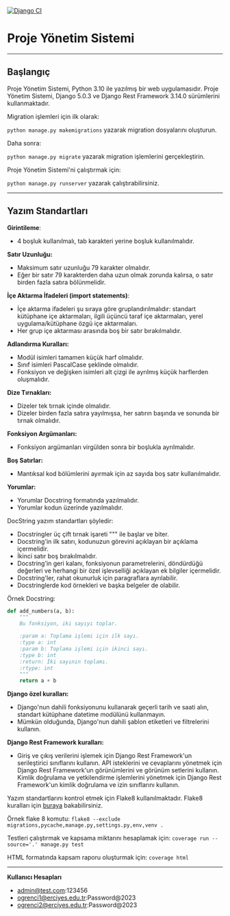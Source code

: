 [![Django CI](https://github.com/omursahin/project_system/actions/workflows/django.yml/badge.svg)](https://github.com/omursahin/project_system/actions/workflows/django.yml)


# Proje Yönetim Sistemi
___
## Başlangıç
Proje Yönetim Sistemi, Python 3.10 ile yazılmış bir web uygulamasıdır. Proje Yönetim Sistemi, Django 5.0.3 ve Django Rest Framework 3.14.0 sürümlerini kullanmaktadır.

Migration işlemleri için ilk olarak:

`python manage.py makemigrations` yazarak migration dosyalarını oluşturun.

Daha sonra:

`python manage.py migrate` yazarak migration işlemlerini gerçekleştirin.

Proje Yönetim Sistemi'ni çalıştırmak için:

`python manage.py runserver` yazarak çalıştırabilirsiniz.


___
## Yazım Standartları

**Girintileme**:
* 4 boşluk kullanılmalı, tab karakteri yerine boşluk kullanılmalıdır.

**Satır Uzunluğu:** 

* Maksimum satır uzunluğu 79 karakter olmalıdır.
* Eğer bir satır 79 karakterden daha uzun olmak zorunda kalırsa, o satır birden fazla satıra bölünmelidir.

**İçe Aktarma İfadeleri (import statements)**:

* İçe aktarma ifadeleri şu sıraya göre gruplandırılmalıdır: standart kütüphane içe aktarmaları, ilgili üçüncü taraf içe aktarmaları, yerel uygulama/kütüphane özgü içe aktarmaları.
* Her grup içe aktarması arasında boş bir satır bırakılmalıdır.

**Adlandırma Kuralları:**

* Modül isimleri tamamen küçük harf olmalıdır.
* Sınıf isimleri PascalCase şeklinde olmalıdır.
* Fonksiyon ve değişken isimleri alt çizgi ile ayrılmış küçük harflerden oluşmalıdır.

**Dize Tırnakları:**

* Dizeler tek tırnak içinde olmalıdır.
* Dizeler birden fazla satıra yayılmışsa, her satırın başında ve sonunda bir tırnak olmalıdır.

**Fonksiyon Argümanları:**

* Fonksiyon argümanları virgülden sonra bir boşlukla ayrılmalıdır.

**Boş Satırlar:**

* Mantıksal kod bölümlerini ayırmak için az sayıda boş satır kullanılmalıdır.

**Yorumlar:**

* Yorumlar Docstring formatında yazılmalıdır.
* Yorumlar kodun üzerinde yazılmalıdır.

DocString yazım standartları şöyledir:
* Docstringler üç çift tırnak işareti """ ile başlar ve biter.
* Docstring'in ilk satırı, kodunuzun görevini açıklayan bir açıklama içermelidir.
* İkinci satır boş bırakılmalıdır.
* Docstring'in geri kalanı, fonksiyonun parametrelerini, döndürdüğü değerleri ve herhangi bir özel işlevselliği açıklayan ek bilgiler içermelidir.
* Docstring'ler, rahat okunurluk için paragraflara ayrılabilir.
* Docstringlerde kod örnekleri ve başka belgeler de olabilir.

Örnek Docstring:

```python
def add_numbers(a, b):
    """
    Bu fonksiyon, iki sayıyı toplar.

    :param a: Toplama işlemi için ilk sayı.
    :type a: int
    :param b: Toplama işlemi için ikinci sayı.
    :type b: int
    :return: İki sayının toplamı.
    :rtype: int
    """
    return a + b
```

**Django özel kuralları:**

* Django'nun dahili fonksiyonunu kullanarak geçerli tarih ve saati alın, standart kütüphane datetime modülünü kullanmayın.
* Mümkün olduğunda, Django'nun dahili şablon etiketleri ve filtrelerini kullanın.

**Django Rest Framework kuralları:**

* Giriş ve çıkış verilerini işlemek için Django Rest Framework'un serileştirici sınıflarını kullanın.
API isteklerini ve cevaplarını yönetmek için Django Rest Framework'un görünümlerini ve görünüm setlerini kullanın.
Kimlik doğrulama ve yetkilendirme işlemlerini yönetmek için Django Rest Framework'un kimlik doğrulama ve izin sınıflarını kullanın.

Yazım standartlarını kontrol etmek için Flake8 kullanılmaktadır. 
Flake8 kuralları için [buraya](http://flake8.pycqa.org/en/latest/user/error-codes.html) bakabilirsiniz.

Örnek flake 8 komutu:
`flake8 --exclude migrations,pycache,manage.py,settings.py,env,venv .`

Testleri çalıştırmak ve kapsama miktarını hesaplamak için:
`coverage run --source='.' manage.py test`

HTML formatında kapsam raporu oluşturmak için:
`coverage html`

___

**Kullanıcı Hesapları**

* admin@test.com:123456
* ogrenci1@erciyes.edu.tr:Password@2023
* ogrenci2@erciyes.edu.tr:Password@2023